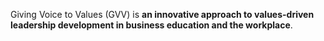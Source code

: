 Giving Voice to Values (GVV) is **an innovative approach to values-driven leadership development in business education and the workplace**.